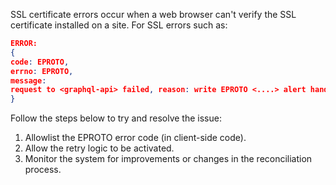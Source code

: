 SSL certificate errors occur when a web browser can't verify the SSL certificate installed on a site. For SSL errors such as:
```json
ERROR:  
{  
code: EPROTO,  
errno: EPROTO,  
message:  
request to <graphql-api> failed, reason: write EPROTO <....> alert handshake failure:..<...>: SSL alert number 40  
}
```

Follow the steps below to try and resolve the issue:

1. Allowlist the EPROTO error code (in client-side code).
2. Allow the retry logic to be activated.
3. Monitor the system for improvements or changes in the reconciliation process.